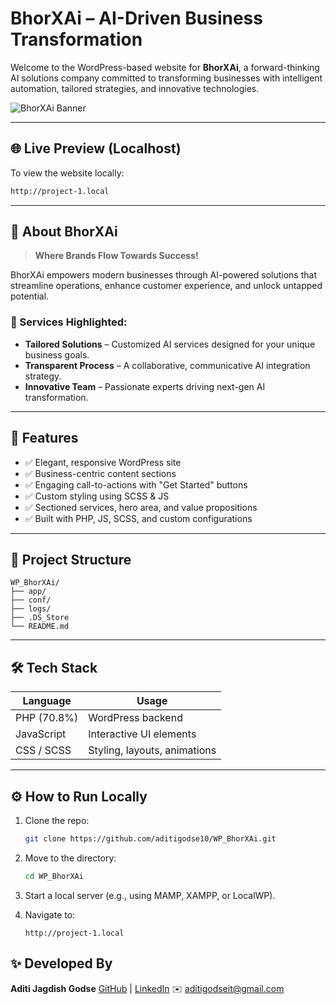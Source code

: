 # BhorXAi – AI-Driven Business Transformation

Welcome to the WordPress-based website for **BhorXAi**, a forward-thinking AI solutions company committed to transforming businesses with intelligent automation, tailored strategies, and innovative technologies.

![BhorXAi Banner](<img width="1470" height="956" alt="Screenshot 2025-07-19 at 1 13 16 PM" src="https://github.com/user-attachments/assets/94990717-1270-4e99-90fa-8f9a9713d3e8" />
) <!-- Optional: Insert screenshot image -->

---

## 🌐 Live Preview (Localhost)

To view the website locally:
```bash
http://project-1.local
````

---

## 🧠 About BhorXAi

> **Where Brands Flow Towards Success!**

BhorXAi empowers modern businesses through AI-powered solutions that streamline operations, enhance customer experience, and unlock untapped potential.

### 🔹 Services Highlighted:

* **Tailored Solutions** – Customized AI services designed for your unique business goals.
* **Transparent Process** – A collaborative, communicative AI integration strategy.
* **Innovative Team** – Passionate experts driving next-gen AI transformation.

---

## 🚀 Features

* ✅ Elegant, responsive WordPress site
* ✅ Business-centric content sections
* ✅ Engaging call-to-actions with "Get Started" buttons
* ✅ Custom styling using SCSS & JS
* ✅ Sectioned services, hero area, and value propositions
* ✅ Built with PHP, JS, SCSS, and custom configurations

---

## 📂 Project Structure

```
WP_BhorXAi/
├── app/       
├── conf/
├── logs/       
├── .DS_Store   
└── README.md  
```

---

## 🛠 Tech Stack

| Language    | Usage                        |
| ----------- | ---------------------------- |
| PHP (70.8%) | WordPress backend            |
| JavaScript  | Interactive UI elements      |
| CSS / SCSS  | Styling, layouts, animations |

---

## ⚙️ How to Run Locally

1. Clone the repo:

   ```bash
   git clone https://github.com/aditigodse10/WP_BhorXAi.git
   ```

2. Move to the directory:

   ```bash
   cd WP_BhorXAi
   ```

3. Start a local server (e.g., using MAMP, XAMPP, or LocalWP).

4. Navigate to:

   ```
   http://project-1.local
   ```
## ✨ Developed By

**Aditi Jagdish Godse**
[GitHub](https://github.com/aditigodse10) | [LinkedIn](https://linkedin.com/in/aditi-godse30)
✉️ [aditigodseit@gmail.com](mailto:aditigodseit@gmail.com)

